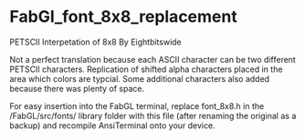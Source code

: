 # FabGl_font_8x8_replacement
 PETSCII Interpetation of 8x8
 By Eightbitswide

 Not a perfect translation because each ASCII character can be two different PETSCII characters.
 Replication of shifted alpha characters placed in the area which colors are typcial.
 Some additional characters also added because there was plenty of space.

 For easy insertion into the FabGL terminal, replace font_8x8.h in the /FabGL/src/fonts/ library folder
 with this file (after renaming the original as a backup) and recompile AnsiTerminal onto your device.
